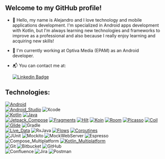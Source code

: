 ## Welcome to my GitHub profile!
- 👋 Hello, my name is Alejandro and I love technology and mobile applications development. I'm specialized in Android apps development with Kotlin, but I'm always learning new technologies and frameworks to improve as a professional and also because I really enjoy learning and acquiring new skills!
- 💼 I'm currently working at Optiva Media (EPAM) as an Android developer.
- 📬 You can contact me at:

  [![Linkedin Badge](https://img.shields.io/badge/-alebarrob-blue?style=flat-square&logo=Linkedin&logoColor=white&link=https://www.linkedin.com/in/alejandro-barrera-robles/)](https://www.linkedin.com/in/alejandro-barrera-robles/)

## Technologies:
[![Android](https://img.shields.io/badge/Android-34A853?style=for-the-badge&logo=android&logoColor=white&labelColor=34A853)]()
</br>
[![Android_Studio](https://img.shields.io/badge/Android_Studio-386641?style=for-the-badge&logo=android-studio&logoColor=white&labelColor=386641)]()
![Xcode](https://img.shields.io/badge/Xcode-007ACC?style=for-the-badge&logo=Xcode&logoColor=white)
</br>
[![Kotlin](https://img.shields.io/badge/Kotlin-0095D5?style=for-the-badge&logo=kotlin&logoColor=white&labelColor=0095D5)]()
[![Java](https://img.shields.io/badge/Java-007396?style=for-the-badge&logo=openjdk&logoColor=white&labelColor=007396)]()
</br>
[![Jetpack_Compose](https://img.shields.io/badge/Jetpack_Compose-4285F4?style=for-the-badge&logo=jetpackcompose&logoColor=white&labelColor=4285F4)]()
[![Fragments](https://img.shields.io/badge/Fragments-EA4335?style=for-the-badge&labelColor=4285F4)]()
[![Hilt](https://img.shields.io/badge/Hilt-4479A1?style=for-the-badge&labelColor=4285F4)]()
[![Koin](https://img.shields.io/badge/Koin-FF6600?style=for-the-badge&labelColor=4285F4)]()
[![Room](https://img.shields.io/badge/Room-FF6600?style=for-the-badge&labelColor=4285F4)]()
[![Picasso](https://img.shields.io/badge/Picasso-4479A1?style=for-the-badge&labelColor=4285F4)]()
[![Coil](https://img.shields.io/badge/Coil-EA4335?style=for-the-badge&labelColor=4285F4)]()
[![Glide](https://img.shields.io/badge/Glide-4285F4?style=for-the-badge&labelColor=4285F4)]()
![Gradle](https://img.shields.io/badge/Gradle-02303A.svg?style=for-the-badge&logo=Gradle&logoColor=white)
</br>
[![Live_Data](https://img.shields.io/badge/Live_Data-0095D5?style=for-the-badge&labelColor=0095D5)]()
![RxJava](https://img.shields.io/badge/RxJava-007ACC?style=for-the-badge)
[![Flows](https://img.shields.io/badge/Flows-386641?style=for-the-badge&labelColor=386641)]()
[![Coroutines](https://img.shields.io/badge/Coroutines-007396?style=for-the-badge&labelColor=007396)]()
</br>
![JUnit](https://img.shields.io/badge/JUnit-25A162.svg?style=for-the-badge)
![Mockito](https://img.shields.io/badge/Mockito-02303A.svg?style=for-the-badge)
![MockWebServer](https://img.shields.io/badge/MockWebServer-%230A0FFF.svg?style=for-the-badge)
![Espresso](https://img.shields.io/badge/Espresso-02303A.svg?style=for-the-badge)
</br>
![Compose_Multiplatform](https://img.shields.io/badge/compose_multiplatform-%230047B3.svg?style=for-the-badge)
[![Kotlin_Multiplatform](https://img.shields.io/badge/Kotlin_Multiplatform-4285F4?style=for-the-badge&labelColor=4285F4)]()
</br>
![Git](https://img.shields.io/badge/git-%23F05033.svg?style=for-the-badge&logo=git&logoColor=white)
![Bitbucket](https://img.shields.io/badge/bitbucket-%230047B3.svg?style=for-the-badge&logo=bitbucket&logoColor=white)
![GitHub](https://img.shields.io/badge/github-%23121011.svg?style=for-the-badge&logo=github&logoColor=white)
</br>
![Confluence](https://img.shields.io/badge/confluence-%23172BF4.svg?style=for-the-badge&logo=confluence&logoColor=white)
![Jira](https://img.shields.io/badge/jira-%230A0FFF.svg?style=for-the-badge&logo=jira&logoColor=white)
![Postman](https://img.shields.io/badge/Postman-FF6C37?style=for-the-badge&logo=postman&logoColor=white)
